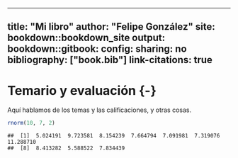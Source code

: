 
---
title: "Mi libro"
author: "Felipe González"
site: bookdown::bookdown_site
output:
  bookdown::gitbook: 
    config:
      sharing: no
bibliography: ["book.bib"]
link-citations: true
---

# Temario y evaluación {-}

Aquí hablamos de los temas y las calificaciones, y otras cosas.


```r
rnorm(10, 7, 2)
```

```
##  [1]  5.024191  9.723581  8.154239  7.664794  7.091981  7.319076 11.288710
##  [8]  8.413282  5.588522  7.834439
```



